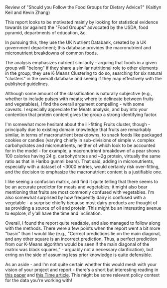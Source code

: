 Review of "Should you Follow the Food Groups for Dietary Advice?" (Kaitlyn Keil and Kevin Zhang)

This report looks to be motivated mainly by looking for statistical evidence towards (or against) the "Food Groups" advocated by the USDA, food pyramid, departments of education, &c.

In pursuing this, they use the UK Nutrient Databank, created by a UK government department; this database provides the macronutrient and micronutrient breakdowns of common foods. 

The analysis emphasizes nutrient similarity - arguing that foods in a given group will "belong" if they share a similar nutritional role to other elements in the group; they use K-Means Clustering to do so, searching for six natural "clusters" in the overall database and seeing if they map effectively with the published guidelines.

Although some amount of the classification is naturally subjective (e.g., whether to include pulses with meats; where to delineate between fruits and vegetables), I find the overall argument compelling - with some caveats. I especially appreciate the Meats analysis, and buy into your contention that protein content gives the group a strong identifying factor. 

I'm somewhat more hesitant about the ill-fitting Fruits cluster, though - principally due to existing domain knowledge that fruits are remarkably similar, in terms of macronutrient breakdowns, to snack foods like packaged cookies or candies (varying chiefly in sub-divisions of simple v. complex carbohydrates and micronutrients, neither of which look to be accounted for in the model - for example, a macronutrient breakdown of a pear shows 100 calories having 24 g. carbohydrates and ~2g protein, virtually the same ratio as that in Haribo gummi bears). That said, adding in micronutrients, especially with a dataset of ~3000 entries, would certainly risk over-fitting, and the decision to emphasize the macronutrient content is a justifiable one.

I like seeing a confusion matrix, and find it quite telling that there seems to be an accurate predictor for meats and vegetables; it might also bear mentioning that fruits are most commonly confused with vegetables. I'm also somewhat surprised by how frequently dairy is confused with a vegetable - a surprise chiefly because most dairy products are thought of as providing a source of oil and protein. This might be an interesting avenue to explore, if y'all have the time and inclination.

Overall, I found the report quite readable, and also managed to follow along with the methods. There were a few points when the report went a bit more "basic" than I would like (e.g., "Correct predictions lie on the main diagonal, and any other square is an incorrect prediction. Thus, a perfect prediction from our K-Means algorithm would be seen if the main diagonal of the matrix was black squares," - arguably not a necessary clarification), but erring on the side of assuming less prior knowledge is quite defensible.

As an aside - and I'm not quite certain whether this would mesh with your vision of your project and report - there's a short but interesting reading in [this paper](https://www.ncbi.nlm.nih.gov/pubmed/8375951) and [this Time article](http://time.com/4130043/lobbying-politics-dietary-guidelines/). This might be some relevant policy context for the data you're working with!